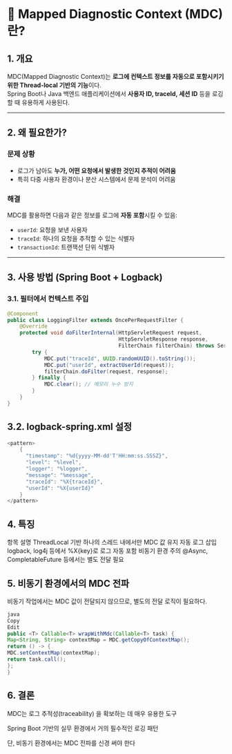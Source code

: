# 🧠 Mapped Diagnostic Context (MDC)란?

## 1. 개요

MDC(Mapped Diagnostic Context)는 **로그에 컨텍스트 정보를 자동으로 포함시키기 위한 Thread-local 기반의 기능**이다.  
Spring Boot나 Java 백엔드 애플리케이션에서 **사용자 ID, traceId, 세션 ID** 등을 로깅할 때 유용하게 사용된다.

---

## 2. 왜 필요한가?

### 문제 상황
- 로그가 남아도 **누가, 어떤 요청에서 발생한 것인지 추적이 어려움**
- 특히 다중 사용자 환경이나 분산 시스템에서 문제 분석이 어려움

### 해결
MDC를 활용하면 다음과 같은 정보를 로그에 **자동 포함**시킬 수 있음:

- `userId`: 요청을 보낸 사용자
- `traceId`: 하나의 요청을 추적할 수 있는 식별자
- `transactionId`: 트랜잭션 단위 식별자

---

## 3. 사용 방법 (Spring Boot + Logback)

### 3.1. 필터에서 컨텍스트 주입

```java
@Component
public class LoggingFilter extends OncePerRequestFilter {
    @Override
    protected void doFilterInternal(HttpServletRequest request,
                                    HttpServletResponse response,
                                    FilterChain filterChain) throws ServletException, IOException {
        try {
            MDC.put("traceId", UUID.randomUUID().toString());
            MDC.put("userId", extractUserId(request));
            filterChain.doFilter(request, response);
        } finally {
            MDC.clear(); // 메모리 누수 방지
        }
    }
}
```

## 3.2. logback-spring.xml 설정
```java
<pattern>
    {
      "timestamp": "%d{yyyy-MM-dd'T'HH:mm:ss.SSSZ}",
      "level": "%level",
      "logger": "%logger",
      "message": "%message",
      "traceId": "%X{traceId}",
      "userId": "%X{userId}"
    }
</pattern>
```

## 4. 특징
   항목	설명
   ThreadLocal 기반	하나의 스레드 내에서만 MDC 값 유지
   자동 로그 삽입	logback, log4j 등에서 %X{key}로 로그 자동 포함
   비동기 환경 주의	@Async, CompletableFuture 등에서는 별도 전달 필요

## 5. 비동기 환경에서의 MDC 전파
   비동기 작업에서는 MDC 값이 전달되지 않으므로, 별도의 전달 로직이 필요하다.
```java
java
Copy
Edit
public <T> Callable<T> wrapWithMdc(Callable<T> task) {
Map<String, String> contextMap = MDC.getCopyOfContextMap();
return () -> {
MDC.setContextMap(contextMap);
return task.call();
};
}
```

## 6. 결론
   MDC는 로그 추적성(traceability) 을 확보하는 데 매우 유용한 도구

Spring Boot 기반의 실무 환경에서 거의 필수적인 로깅 패턴

단, 비동기 환경에서는 MDC 전파를 신경 써야 한다